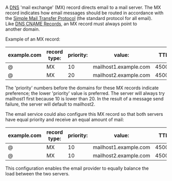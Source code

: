 A [DNS](../networking/dns.md) 'mail exchange' (MX) record directs email to a mail server. The MX record indicates how email messages should be routed in accordance with the [Simple Mail Transfer Protocol](../protocols/smtp.md) (the standard protocol for all email). Like [DNS CNAME Records](../networking/cname.md), an MX record must always point to another domain.

Example of an MX record:

| example.com | record type: | priority: | value:                | TTL   |
| ----------- | ------------ | --------- | --------------------- | ----- |
| @           | MX           | 10        | mailhost1.example.com | 45000 |
| @           | MX           | 20        | mailhost2.example.com | 45000 |

The 'priority' numbers before the domains for these MX records indicate preference; the lower 'priority' value is preferred. The server will always try mailhost1 first because 10 is lower than 20. In the result of a message send failure, the server will default to mailhost2.

The email service could also configure this MX record so that both servers have equal priority and receive an equal amount of mail:

| example.com | record type: | priority: | value:                | TTL   |
| ----------- | ------------ | --------- | --------------------- | ----- |
| @           | MX           | 10        | mailhost1.example.com | 45000 |
| @           | MX           | 10        | mailhost2.example.com | 45000 |

This configuration enables the email provider to equally balance the load between the two servers.
